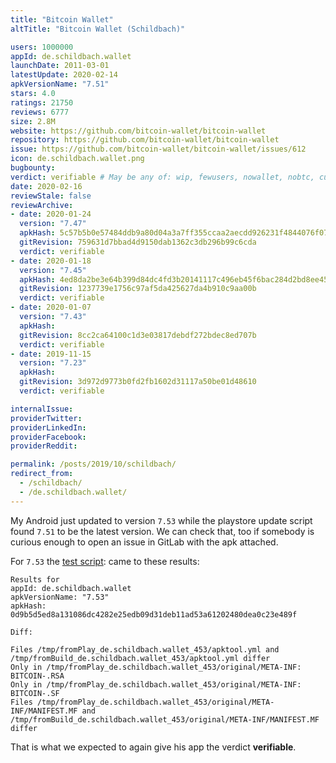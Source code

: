 ```yaml
---
title: "Bitcoin Wallet"
altTitle: "Bitcoin Wallet (Schildbach)"

users: 1000000
appId: de.schildbach.wallet
launchDate: 2011-03-01
latestUpdate: 2020-02-14
apkVersionName: "7.51"
stars: 4.0
ratings: 21750
reviews: 6777
size: 2.8M
website: https://github.com/bitcoin-wallet/bitcoin-wallet
repository: https://github.com/bitcoin-wallet/bitcoin-wallet
issue: https://github.com/bitcoin-wallet/bitcoin-wallet/issues/612
icon: de.schildbach.wallet.png
bugbounty: 
verdict: verifiable # May be any of: wip, fewusers, nowallet, nobtc, custodial, nosource, nonverifiable, verifiable, bounty
date: 2020-02-16
reviewStale: false
reviewArchive:
- date: 2020-01-24
  version: "7.47"
  apkHash: 5c57b5b0e57484ddb9a80d04a3a7ff355ccaa2aecdd926231f4844076f071293
  gitRevision: 759631d7bbad4d9150dab1362c3db296b99c6cda
  verdict: verifiable
- date: 2020-01-18
  version: "7.45"
  apkHash: 4ed8da2be3e64b399d84dc4fd3b20141117c496eb45f6bac284d2bd8ee45efa5
  gitRevision: 1237739e1756c97af5da425627da4b910c9aa00b
  verdict: verifiable
- date: 2020-01-07
  version: "7.43"
  apkHash: 
  gitRevision: 8cc2ca64100c1d3e03817debdf272bdec8ed707b
  verdict: verifiable
- date: 2019-11-15
  version: "7.23"
  apkHash: 
  gitRevision: 3d972d9773b0fd2fb1602d31117a50be01d48610
  verdict: verifiable

internalIssue: 
providerTwitter: 
providerLinkedIn: 
providerFacebook: 
providerReddit: 

permalink: /posts/2019/10/schildbach/
redirect_from:
  - /schildbach/
  - /de.schildbach.wallet/
---
```



My Android just updated to version `7.53` while the playstore update script found
`7.51` to be the latest version. We can check that, too if somebody is curious
enough to open an issue in GitLab with the apk attached.

For `7.53` the
[test script](https://gitlab.com/walletscrutiny/walletScrutinyCom/blob/master/test.sh):
came to these results:

```
Results for
appId: de.schildbach.wallet
apkVersionName: "7.53"
apkHash: 0d9b5d5ed8a131086dc4282e25edb09d31deb11ad53a61202480dea0c23e489f

Diff:

Files /tmp/fromPlay_de.schildbach.wallet_453/apktool.yml and /tmp/fromBuild_de.schildbach.wallet_453/apktool.yml differ
Only in /tmp/fromPlay_de.schildbach.wallet_453/original/META-INF: BITCOIN-.RSA
Only in /tmp/fromPlay_de.schildbach.wallet_453/original/META-INF: BITCOIN-.SF
Files /tmp/fromPlay_de.schildbach.wallet_453/original/META-INF/MANIFEST.MF and /tmp/fromBuild_de.schildbach.wallet_453/original/META-INF/MANIFEST.MF differ
```

That is what we expected to again give his app the verdict **verifiable**.
